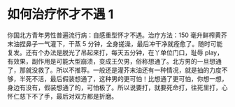 # 如何治疗怀才不遇 1

你国北方青年男性普遍流行病：自感重型怀才不遇。治疗方法：150 毫升鲜榨黄芥末油捏鼻子一气灌下，干蒸 5 分钟，全身搓澡，最后冲干净就痊愈了。随时可能复发。还有个办法是脱光了吊起来打，每天五分钟，在丫单位门口，耻辱 play，有效果，副作用是可能大型崩溃，变成王欠男，俗称想通了。北方男的一旦想通了，那就没救了。所以不推荐。一般还是灌芥末油还有一种情况，就是抽的力度不够，半死不活，最后假装想通了，这种男的更可怕！比想通了更可怕，你想一想，身边有没有，假装想通了的，可怕极了。所以说要打，就要死命打，往死里打，心怀仁慈下不了手，最后对双方都是折磨。

